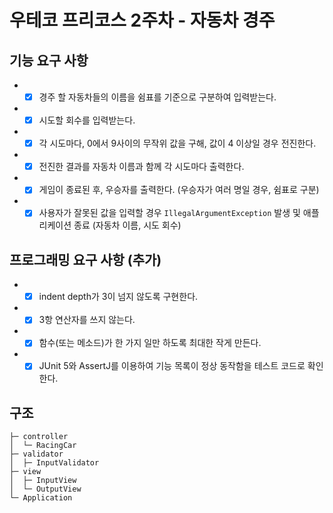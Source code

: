 # 우테코 프리코스 2주차 - 자동차 경주

## 기능 요구 사항

+
    - [X] 경주 할 자동차들의 이름을 쉼표를 기준으로 구분하여 입력받는다.
+
    - [X] 시도할 회수를 입력받는다.
+
    - [X] 각 시도마다, 0에서 9사이의 무작위 값을 구해, 값이 4 이상일 경우 전진한다.
+
    - [X] 전진한 결과를 자동차 이름과 함께 각 시도마다 출력한다.
+
    - [X] 게임이 종료된 후, 우승자를 출력한다. (우승자가 여러 명일 경우, 쉼표로 구분)
+
    - [X] 사용자가 잘못된 값을 입력할 경우 ```IllegalArgumentException``` 발생 및 애플리케이션 종료 (자동차 이름, 시도 회수)

## 프로그래밍 요구 사항 (추가)

+
    - [X] indent depth가 3이 넘지 않도록 구현한다.
+
    - [X] 3항 연산자를 쓰지 않는다.
+
    - [X] 함수(또는 메소드)가 한 가지 일만 하도록 최대한 작게 만든다.
+
    - [X] JUnit 5와 AssertJ를 이용하여 기능 목록이 정상 동작함을 테스트 코드로 확인한다.

## 구조

```text
├─ controller
│  └─ RacingCar
├─ validator
│  ├─ InputValidator
├─ view
│  ├─ InputView
│  └─ OutputView
└─ Application
```
